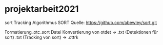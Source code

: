 # projektarbeit2021

sort
Tracking Algorithmus SORT 
Quelle: https://github.com/abewley/sort.git

Formatierung_otc_sort
Datei Konvertierung 
    von otdet -> .txt (Detektionen für sort)
    .txt (Tracking von sort) -> .ottrk